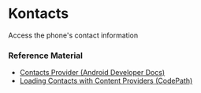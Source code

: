 # Kontacts
Access the phone's contact information

### Reference Material
- [Contacts Provider (Android Developer Docs)](https://developer.android.com/guide/topics/providers/contacts-provider)
- [Loading Contacts with Content Providers (CodePath)](https://guides.codepath.com/android/Loading-Contacts-with-Content-Providers#connecting-the-listview)